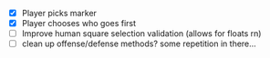 * [X] Player picks marker
* [X] Player chooses who goes first
* [ ] Improve human square selection validation (allows for floats rn)
* [ ] clean up offense/defense methods? some repetition in there...
